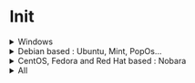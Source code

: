 <!-- markdownlint-disable MD033 -->
# Init

<details>
  <summary>Windows</summary>
  
## Choco

- [ ] install [chocolatey](https://chocolatey.org/install)

Please **use choco to install Chrome**, else file association can be broken, just experienced it with a fresh Win 11 install :/

## Cmd as admin

Minimal install :

```bash
choco feature enable -n allowGlobalConfirmation
choco install ^
chocolateygui ^
nvidia-display-driver ^
spotify
```

Full install :

```bash
choco feature enable -n allowGlobalConfirmation
choco install ^
7zip.install ^
adb ^
airexplorer ^
ant-renamer ^
audacity ^
autohotkey.portable ^
autoruns ^
avidemux ^
balcon ^
bulk-crap-uninstaller ^
chocolateygui ^
clavier-plus.install ^
cpu-z.install ^
deezer ^
deno ^
digikam ^
directx ^
discord.install ^
dnsjumper ^
dotnet ^
dotnet-desktopruntime ^
dotnet-runtime ^
dotnetcore ^
dotnetcore-runtime ^
dotnetfx ^
espanso ^
exiftool ^
exiftoolgui ^
ffmpeg ^
filebot ^
filezilla ^
Firefox ^
geekbench5 ^
geekbench6 ^
geforce-experience ^
git.install ^
gnumeric ^
golang ^
GoogleChrome ^
gpu-z ^
greenshot ^
handbrake.install ^
hashmyfiles ^
hpusbdisk ^
hyperfine ^
imageglass ^
InkScape ^
io-unlocker ^
irfanview ^
irfanviewplugins ^
javaruntime ^
jbs ^
jre8 ^
launchyqt ^
LinkShellExtension ^
lockhunter ^
lossless-cut ^
makemkv ^
mediainfo ^
mkcert ^
mkvtoolnix ^
mpv.install ^
mRemoteNG ^
NETworkManager ^
notepadplusplus.install ^
onlyoffice ^
openhardwaremonitor ^
paint.net ^
picard ^
powertoys ^
procexp ^
python2 ^
python3 ^
qbittorrent ^
rapidee ^
riot ^
rufus ^
shutup10 ^
soulseek ^
speccy ^
spek ^
spotify ^
steam ^
streamlabs-obs ^
stretchly ^
subtitleedit ^
sumatrapdf.install ^
sunshine ^
svg-explorer-extension ^
tagscanner ^
teamviewer ^
treesizefree ^
usbdeview ^
vcredist-all ^
virtualdub ^
virustotaluploader ^
vlc ^
vscode.install ^
webview2-runtime ^
winfetch ^
winmerge ^
yarn
```

Remember last line should not have any `^`, the special char that tells windows cmd to process a multi line command.

Avoid :

- geforce-game-ready-driver : each choco update rollback to old graphic drivers
- pnpm : use npm instead

## Environment variables

Open Rapidee & add these to the user path :

- `%USERPROFILE%\.npm-global`
- `%USERPROFILE%\Projects\github\monorepo\apps\one-file`
- `C:\ProgramData\chocolatey\bin`
- `D:\Apps\_Globals`
- `D:\Apps\Espanso_221_2024-08`
- `D:\Apps\Java-JDK_220_2024-06\bin`
- `D:\Apps\MKVToolNix_860_2024-07`
- `D:\Apps\Node_221_2024-11`
- `D:\Apps\Python_310_2024-10\Scripts`
- `D:\Apps\Python_310_2024-10`
- `D:\Apps\VS.Code_2024-11`
- `D:\Apps\WinMerge_216_2024-07`
- `D:\Apps`

Also for Java add these user variables :

- `JAVA_HOME` : `D:\Apps\Java-JDK_220_2024-06`
- `EXE4J_JAVA_HOME` : `D:\Apps\Java-JDK_220_2024-06`

## Chrome or other

- [ ] start sync
- [ ] settings > set as default browser
- [ ] login to github & edit this manual to add missing steps (so meta)
- [ ] setup violent-monkey settings > sync > google drive > authorize

## Espanso

Open a cmd in `D:\Apps\Espanso` as user & run :

```bash
espanso install actually-all-emojis-spaces
espanso install tableflip-package
espanso install kaimoji
```

## Tweaks

Open a powershell as admin & run :

```bash
irm https://christitus.com/win | iex
```

## Explorer

- [ ] pin explorer to task bar
- [ ] make downloads shortcut points to d:
- [ ] options > display : set typical stuff
- [ ] add quick access to portable apps folder
- [ ] copy `.ssh` keys
- [ ] copy `documents` saved games

## Misc

- [ ] press Win+R , type `shell:startup`, hit Enter, go up one level & drag Launchy shortcut to Startup folder to make it start with windows
- [ ] use autoruns to remove useless things at startup
- [ ] start & setup Stretchly

## Windows

- [ ] activate windows
- [ ] enable windows night luminosity mode
- [ ] enable windows dark mode
- [ ] disable XBox game bar
- [ ] enable BitLocker
- [ ] change machine name
- [ ] use power mode in energy settings
- [ ] remove sound notifications
- [ ] open advanced power settings to prevent hibernation exit via shitty timers
- [ ] open device manager, open settings of ethernet network card, disable ability to exit from hibernation
- [ ] install [ExplorerPatcher](https://github.com/valinet/ExplorerPatcher/releases)
- [ ] remove more shit with [O&O ShutUp10](https://www.oo-software.com/en/shutup10)
- [ ] restart
- [ ] as a user, open cmd and `D:\Apps\_Globals\winfetch.bat > fetch-once.log`, open & check that `fetch-once.log` is correct

## Git bash

- [ ] options : Looks -> Dracula theme, Text -> font size to 11, Mouse -> right btn paste, Window 120 x 30

### Android development environnement
  
Set env variables with this but copy/paste to notepad to have CRLF & copy/paste into CMD after (thx m$) :

```batch
setx PATH "D:\Android\android-sdk\platform-tools;D:\Android\android-sdk\tools;D:\Android\android-sdk\tools\bin;D:\Apps\AdoptOpenJDK\jdk8u192-b12\bin;D:\Apps\Node\14"
setx ANDROID_HOME "D:\Android\android-sdk"
setx JAVA_HOME "D:\Apps\AdoptOpenJDK\jdk8u192-b12"
```

Then :

- [ ] install nativescript `npm install -g nativescript` && check all with `tns doctor`
- [ ] open cmd & `"%ANDROID_HOME%/extras/intel/Hardware_Accelerated_Execution_Manager/intelhaxm-android.exe"`
- [ ] then `"%ANDROID_HOME%/extras/intel/Hardware_Accelerated_Execution_Manager/haxm_check.exe"` should gives two yes
- [ ] `avdmanager create avd -n avd_28_xl -k "system-images;android-28;google_apis;x86_64" -d pixel_xl` && `%ANDROID_HOME%/emulator/emulator -avd avd_28_xl` you should see the avd starting

</details>

<details>
  <summary>Debian based : Ubuntu, Mint, PopOs...</summary>
  <br>
  
Install these deb :

- [Chrome](https://www.google.com/intl/fr_fr/chrome)
- [VsCode](https://code.visualstudio.com/download)
- [Steam](https://store.steampowered.com/about)
- [Stretchly](https://github.com/hovancik/stretchly/releases)

```bash  
sudo apt install -y neofetch git aria2 nano curl -y
curl -o- https://raw.githubusercontent.com/nvm-sh/nvm/v0.39.7/install.sh | bash
bash # reload shell to be able to invoke nvm
nvm install 20
# vvv below is for desktop only vvv
sudo apt install gparted meld mediainfo mkvtoolnix mkvtoolnix-gui mpv xsel shotwell synaptic vlc ffmpeg -y
sudo apt update
sudo apt autoremove -y
echo -e "optional : you can manually run 'sudo apt install ttf-mscorefonts-installer' & 'sudo fc-cache -f -v' to get win fonts & clear font cache"
```

</details>

<details>
  <summary>CentOS, Fedora and Red Hat based : Nobara</summary>
  <br>

  Install these rpm :

- [Chrome](https://www.google.com/intl/fr_fr/chrome)
- [VsCode](https://code.visualstudio.com/download)

```bash
sudo snap install node --classic --channel=18 # sudo dnf module install nodejs:18/common # not working on Nobara 38
sudo dnf install neofetch git aria2 nano curl golang -y # vvv below is for desktop only vvv
sudo dnf install pinta gparted meld mediainfo mkvtoolnix mkvtoolnix-gui mpv xsel shotwell vlc ffmpeg qbittorrent -y
```

</details>

<details>
  <summary>All</summary>

  Copy ssh keys then :
  
  ```bash
sudo chmod 700 ~/.ssh/ -R # remove 'sudo' on windows
# mkdir ~/.npm-global # if not using nvm
# npm config set prefix '~/.npm-global' # if not using nvm
npm i pnpm bun -g
mkdir ~/Projects/github -p
cd ~/Projects/github
git clone git@github.com:Shuunen/c-est-donne.git
git clone git@github.com:Shuunen/flood-it.git
git clone git@github.com:Shuunen/folio.git
git clone git@github.com:Shuunen/ging.git
git clone git@github.com:Shuunen/goals.git
git clone git@github.com:Shuunen/monorepo.git
git clone git@github.com:Shuunen/recipes.git
git clone git@github.com:Shuunen/regex-converter.git
git clone git@github.com:Shuunen/vue-image-compare.git
find . -maxdepth 1 -type d \( ! -name . \) -exec bash -c "cd '{}' && git checkout master && git pull && pnpm i" \;
cd ~/Projects/github/monorepo
bun cs --setup
```

- [ ] install my recommended extensions
- [ ] set display screen refresh rate to max
- [ ] Do Geekbench && `geekbench6 --gpu`, `geekbench5 --compute`, Cinebench, UserBenchmark
- [ ] [pimp with a 2k wallpaper](https://www.google.com/search?q=wallpaper+2k)
- [ ] encrypt drive

Plugins status for qBittorrent 5.1.1 :

- BitSearch 1.1 : failing
- BtDig 1.1 : failing
- CloudTorrent 1.0 : failing
- EliteTorrent 1.6 : failing
- EzTV 1.17 : failing
- **LimeTorrent 4.11 : working**
- MagnetDL 2.1 : failing
- **MyPrnClub 1.1 : working**
- **SnowFl 1.3 : working**
- SolidTorrents 2.5 : failing
- **ThePirateBay 1.1 : working**
- **ThePirateBay 3.7 : working**
- **TheRarBg 1.3 : working**
- **TorLock 2.26 : working**
- Torrent Downloads 1.1 : failing
- **Torrent9 2.0 : working**
- TorrentDownload 1.1 : failing
- TorrentFlix 1.0 : failing
- TorrentGalaxy 0.8 : failing
- **TorrentProject 1.6 : working**
- **TorrentsCsv 1.6 : working**
- **Traht 1.0 : working**
- UnionDht 1.2 : failing
- xClub 1.3 : failing
- Zooqle 1.1 : failing

Nice app to keep in mind :

- [Boxy SVG](https://boxy-svg.com/) : simple & effective svg editor
- [Breaktimer](https://breaktimer.app/) : break reminder & eye care
- [Czkawka](https://github.com/qarmin/czkawka/releases/) : duplicate finder & cleaner
- [Digikam](https://www.digikam.org/) : photo collection manager
- [Electorrent](https://github.com/tympanix/Electorrent) : remote torrent gui
- [Filebot](https://www.filebot.net/) : rename & organize movie/tv shows files
- [FontBase](https://fontba.se/downloads/linux) : font manager
- [FontFinder](https://github.com/mmstick/fontfinder) : font viewer & manager, install fonts from google fonts
- [FSearch](https://github.com/cboxdoerfer/fsearch) : ultra fast search
- [Gdevelop](https://gdevelop.io/) : game development tool
- [Identity](https://gitlab.gnome.org/YaLTeR/identity) : compare images & videos
- [Imagine](https://github.com/meowtec/Imagine) : batch image compressor
- [JDownloader2](https://jdownloader.org/) : download manager
- [Kooha](https://github.com/SeaDve/Kooha) : screen recorder super easy to use
- [LosslessCut](https://github.com/mifi/lossless-cut/releases) : cut videos
- [MetaGrabber](https://github.com/andreaswilli/meta-grabber/releases) : get metadata from videos
- [Picard](https://picard.musicbrainz.org/) : music tagger
- [Spek](https://github.com/alexkay/spek) : audio spectrum analyzer
- [ULauncher](https://ulauncher.io) : great app launcher
- [ULauncher Adwaita-gtk4](https://github.com/lighttigerXIV/ulauncher-adwaita-gtk4) : great dark theme for ULauncher
- [ULauncher Custom Scripts](https://github.com/NastuzziSamy/ulauncher-custom-scripts) : allow to run custom scripts from ULauncher
- [Upscayl](https://github.com/upscayl/upscayl) : great image upscale tool

</details>
